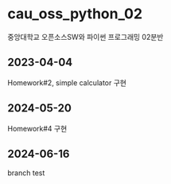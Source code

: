 # cau_oss_python_02
중앙대학교 오픈소스SW와 파이썬 프로그래밍 02분반

## 2023-04-04
Homework#2, simple calculator 구현

## 2024-05-20
Homework#4 구현

## 2024-06-16
branch test